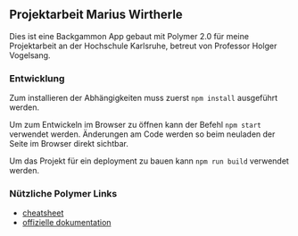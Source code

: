 ## Projektarbeit Marius Wirtherle
Dies ist eine Backgammon App gebaut mit Polymer 2.0 für meine Projektarbeit an der Hochschule Karlsruhe, betreut von Professor Holger Vogelsang.

### Entwicklung
Zum installieren der Abhängigkeiten muss zuerst `npm install` ausgeführt werden.

Um zum Entwickeln im Browser zu öffnen kann der Befehl `npm start` verwendet werden. Änderungen am Code werden so beim neuladen der Seite im Browser direkt sichtbar.

Um das Projekt für ein deployment zu bauen kann `npm run build` verwendet werden.

### Nützliche Polymer Links
* [cheatsheet](https://meowni.ca/posts/polymer-2-cheatsheet/)
* [offizielle dokumentation](https://www.polymer-project.org/2.0/docs/devguide/feature-overview)
